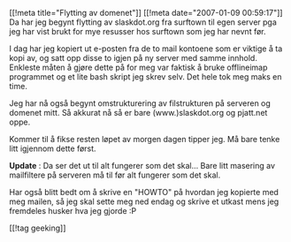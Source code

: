 [[!meta  title="Flytting av domenet"]]
[[!meta  date="2007-01-09 00:59:17"]]
Da har jeg begynt flytting av slaskdot.org fra surftown til egen server pga jeg har vist brukt for mye resusser hos surftown som jeg har nevnt før.

I dag har jeg kopiert ut e-posten fra de to mail kontoene som er viktige å ta kopi av, og satt opp disse to igjen på ny server med samme innhold. Enkleste måten å gjøre dette på for meg var faktisk å bruke offlineimap programmet og et lite bash skript jeg skrev selv. Det hele tok meg maks en time.

Jeg har nå også begynt omstrukturering av filstrukturen på serveren og domenet mitt. Så akkurat nå så er bare (www.)slaskdot.org og pjatt.net oppe.

Kommer til å fikse resten løpet av morgen dagen tipper jeg. Må bare tenke litt igjennom dette først.

<strong>Update</strong> : Da ser det ut til alt fungerer som det skal... Bare litt masering av mailfiltere på serveren må til før alt fungerer som det skal.

Har også blitt bedt om å skrive en "HOWTO" på hvordan jeg kopierte med meg mailen, så jeg skal sette meg ned endag og skrive et utkast mens jeg fremdeles husker hva jeg gjorde :P

[[!tag  geeking]]